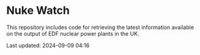 # Nuke Watch

This repository includes code for retrieving the latest information available on the output of EDF nuclear power plants in the UK.

Last updated: 2024-09-09 04:16